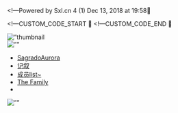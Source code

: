 <!—Powered by Sxl.cn 4 (1) Dec 13, 2018 at 19:58
<!DOCTYPE html>
<html itemscope itemtype=’http://schema.org/WebPage’ lang=’zh-CN’ xmlns:fb=’https://www.facebook.com/2008/fbml’ xmlns:og=’http://ogp.me/ns#’ xmlns=’http://www.w3.org/1999/xhtml’>
<head>
<title>圣光城SagradoAurora | 上线了sxl.cn</title>
<meta content=’text/html; charset=UTF-8’ http-equiv=’Content-Type’>
<meta content=’width=device-width,initial-scale=1.0,user-scalable=yes,minimum-scale=1.0,maximum-scale=3.0’ id=’viewport’ name=’viewport’>
<meta content=’#ffffff’ name=’theme-color’>

<link rel=”stylesheet” media=”screen” href=https://static-assets.sxlcdn.com/_reset-e86dc20205eb267eb1803edb4281063d0db8db4dde3345771532819dae916332.css />

<link rel=”stylesheet” media=”screen” href=https://static-assets.sxlcdn.com/themes/fresh/main_v4.6cbcfde75ec6e9316caf.bundle.css />
<link href=’https://static-assets.sxlcdn.com/images/favicon-sxl.ico’ rel=’shortcut icon’ type=’image/x-icon’>
<link href=’/i/pwa/manifest.json’ rel=’manifest’>
<link href=https://static-assets.sxlcdn.com/images/fb_images/default-sxl.jpg rel=”apple-touch-icon” sizes=”60x60” />
<link href=https://static-assets.sxlcdn.com/images/fb_images/default-sxl.jpg rel=”apple-touch-icon” sizes=”76x76” />
<link href=https://static-assets.sxlcdn.com/images/fb_images/default-sxl.jpg rel=”apple-touch-icon” sizes=”120x120” />
<link href=https://static-assets.sxlcdn.com/images/fb_images/default-sxl.jpg rel=”apple-touch-icon” sizes=”152x152” />
<meta content=’圣光城SagradoAurora’ property=’og:title’>
<meta content=’http://sagradoaurora.sxl.cn/’ property=’og:url’>
<meta content=’https://static-assets.sxlcdn.com/images/fb_images/default-sxl.jpg’ property=’og:image’>
<meta content=’圣光城SagradoAurora’ property=’og:site_name’>
<meta content=’’ property=’og:description’>
<meta content=’圣光城SagradoAurora’ itemprop=’name’>
<meta content=’’ itemprop=’description’>
<meta content=’https://static-assets.sxlcdn.com/images/fb_images/default-sxl.jpg’ itemprop=’image’>
<meta content=’summary_large_image’ name=’twitter:card’>
<meta content=’圣光城SagradoAurora’ name=’twitter:title’>
<meta content=’’ name=’twitter:description’>
<meta content=’https://static-assets.sxlcdn.com/images/fb_images/default-sxl.jpg’ name=’twitter:image’>
<meta content=’’ name=’description’>
<meta content=’’ name=’keywords’>
<meta name=”strikingly-host-suffix” content=”sxl.cn” />
<meta name=”support-helper” content=”{&quot;permalink&quot;:&quot;sagradoaurora&quot;,&quot;id&quot;:11373174}” />
<link rel=”canonical” href=http://sagradoaurora.sxl.cn/ />
<script>
Var _strk = _strk || []
_strk.push = function(arg1, arg2){
  Var _arrayPush = Array.prototype.push.bind(this)
  If (typeof arg1 === ‘string’ && typeof arg2 === ‘function’) {
// Support _strk.push(event, fn) for better UX
_arrayPush([arg1, arg2])
  } else {
_arrayPush.apply(this, arguments)
  }
}
Window.runAfterDomBinding = {
  Add: function(name, fn) {
_strk.push([‘Page.didMount’, fn])
  }
}
</script>


<!—CUSTOM_CODE_START 
<!—CUSTOM_CODE_END 

<meta name=”asset-url” content=https://static-assets.sxlcdn.com />
<script>
  (function() {
Window.$B || (window.$B = {});
  
  }).call(this);
</script>
<script src=https://static-assets.sxlcdn.com/detectIE-29660a929516ac61f29b3e574d0424bc6ef4f3c57786c28053ed04c35b8f5a58.js async=”async”></script>

</head>
<body class=’show locale-zh-CN’ id=’user_sites’>
<div class=’product-sxl’ data-id=’11373174’ id=’s-page-container’>
<div data-hypernova-key=”SiteBootstrapper” data-hypernova-id=”94b8d363-a515-4152-9fce-b88bf80bc70e” data-hypernova-emotion-id=””><div data-reactroot=””><div id=”s-content” class=”s-variation-rustic  s-font-heading-default s-font-title-default s-font-body-default s-entrance-mask” lang=”zh-CN”><div class=”social-thumbnail”><div style=”display:none”><img src=https://static-assets.sxlcdn.com/images/fb_images/default-sxl.jpg width=”300” height=”300” alt=”thumbnail image”/></div></div><div><style id=”color-style-tag”></style><style id=”font-style-tag”></style></div><div class=”s-navbar-section”><div id=”header-container” class=”navigator”><div class=”container wide-container”><div class=”center columns header sixteen”><div class=”ib logo” id=”logo”><div class=”s-component s-image”><div><div class=”s-component-content”><div><img src=”//user-assets.sxlcdn.com/images/344846/Fm7wDKErlLwK9Pbzlt0hN64_lA8E.jpg?imageMogr2/strip/auto-orient/thumbnail/720x1440&gt;/quality/90!/interlace/1/format/jpg” alt=”” title=”” class=”crop-default” data-description=””/></div></div></div></div></div><div class=”nav”><ul class=”s-nav”><span><li><a class=”s-nav-item” href=”#sagradoaurora”><span class=”s-font-body”>SagradoAurora</span></a></li><li><a class=”s-nav-item” href=”#_2”><span class=”s-font-body”>记叙</span></a></li><li><a class=”s-nav-item” href=”#list”><span class=”s-font-body”>成员list~</span></a></li><li><a class=”s-nav-item” href=”#the-family”><span class=”s-font-body”>The Family</span></a></li></span><span><div id=”loginContainer”></div><li id=”s-ecommerce-nav-shopping-cart-wrapper” class=”s-ecommerce-nav-shopping-cart-wrapper hidden”></li></span></ul></div><div class=”power-container”><div class=”power” id=”navbar-top-button”><div class=”s-component s-image”><div><div class=”s-component-content”><div><img src=”//dn-sxl.qbox.me/static/icons/flat-circle-160/155.png” alt=”” title=”” class=”crop-default” data-description=””/></div></div></div></div></div></div></div></div></div><div id=”header-spacer”></div></div><div class=”s-navbar-container”><div class=”navbar-drawer-bar”><div class=”drawer-container”><a class=”navbar” href=”javascript:void(0);”><div class=”navbar-icons”><span></span><span></span><span></span></div></a>
      <!-- 
      <div class=”mobile-cart-icon” id=”s-mobile-shopping-cart-new”></div><div class=”navbar-drawer-title-container”></div></div></div><div id=”navbar-drawer-mask”></div><div class=”navbar-drawer strikingly-drawer bottom-border”><ul id=”nav-drawer-list”><span><li><a class=”navbar-drawer-item s-font-body” href=”#1”>SagradoAurora</a></li></span><span><li><a class=”navbar-drawer-item s-font-body” href=”#2”>记叙</a></li></span><span><li><a class=”navbar-drawer-item s-font-body” href=”#3”>成员list~</a></li></span><span><li><a class=”navbar-drawer-item s-font-body” href=”#4”>The Family</a></li></span><li id=”mobileLoginDropdown”></li><li class=”logo”><a class=”logo” href=https://www.sxl.cn/?ref=logo&amp;permalink=sagradoaurora&amp;m=1 target=”_blank”><img src=https://static-assets.sxlcdn.com/images/logo-small-2-sxl-grey.png style=”height:16px;vertical-align:middle;margin-right:6px” alt=”Strikingly”/><span class=”msg”>提供技术支持</span></a></li></ul></div><div class=”mobile-actions”><ul id=”mobile-action-list”></ul></div></div><div class=”page-wrapper”><div id=”prerendered-inline-theme-html”></div><ul style=”display:block” class=”slides s-page-1”><li class=”slide s-section-1 s-first-visible-section” id=”section-f_4b3d7492-3a8b-476e-9863-32d3139b9eb0”><div class=”waypoint”></div><a class=”section-anchor”></a><div>
  <div class=”s-bg-image s-bg-light-text s-bg-overlay s-new-title-section s-section s-section-full “ style=”background-repeat:no-repeat;background-size:cover;background-color:transparent;background-position:50% 50%;background-image:url(//user-assets.sxlcdn.com/images/344846/FpLWvV4oxbFeuj0MpxlTjapi0rBP.jpeg?imageMogr2/strip/auto-orient/thumbnail/2000x1500&gt;/quality/90!/interlace/1/format/jpeg)” data-react-style=”{&quot;backgroundRepeat&quot;:&quot;no-repeat&quot;,&quot;backgroundSize&quot;:&quot;cover&quot;,&quot;backgroundColor&quot;:&quot;transparent&quot;,&quot;backgroundPosition&quot;:&quot;50% 50%&quot;}”>
  <div class=”container”><div class=”sixteen columns”><div class=”s-title-group s-only-title-group “><div class=”s-subtitle”><div class=”s-component s-text”><h4 class=”s-component-content s-font-heading”><p>   ——A Peace Town</p></h4></div></div><div class=”s-title “><div class=”s-component s-text”><h1 class=”s-component-content s-font-title”><p>圣光镇Sagrado Aurora</p></h1></div></div></div></div></div>
</div>
</div></li><li class=”slide s-section-2” id=”section-f_db1dfbf7-8454-4fee-bef4-82ca8554bb3e”><div class=”waypoint”></div><a class=”section-anchor”></a><div class=”lazyload  s-no-bg  s-blog-section s-section” data-react-style=”{}”><div class=”waypoint”></div><div class=”container”><div class=”columns no-float sixteen”><div class=”s-title-group  “><div class=”s-title “><div class=”s-component s-text”><h2 class=”s-component-content s-font-title”><p>写下你的故事</p></h2></div></div><div class=”s-subtitle”><div class=”s-component s-text”><h4 class=”s-component-content s-font-heading”><div>你的故事，值得被传递</div></h4></div></div></div></div><div class=””><div><div class=”s-component s-blog columns sixteen”><div class=”s-blog-wrapper”><div class=”s-blog-col-placeholder clearfix”><div class=”s-blog-col-body s-blog-no-posts”><div class=”s-common-status s-font-body no-posts-error”><div>There are no published blog posts yet.</div></div></div></div></div></div></div></div></div></div></li><li class=”slide s-section-3” id=”section-f_ff5a6300-ecd9-4951-8f9b-0c336b753ece”><div class=”waypoint”></div><a class=”section-anchor”></a><div>
  <div class=”lazyload   s-new-media-section s-section s-columns-section  “ data-react-style=”{}”><div class=”container”><div class=”columns sixteen”><div class=”s-title-group  “><div class=”s-title “><div class=”s-component s-text”><h2 class=”s-component-content s-font-title”><p>主要活动成员</p></h2></div></div><div class=”s-subtitle”><div class=”s-component s-text”><h4 class=”s-component-content s-font-heading”><p>无排序顺序~</p></h4></div></div></div></div>
<div class=”s-mh  s-repeatable”><div><div data-sorting-index=”0” class=”four columns half-fixed no-float s-repeatable-item”><div class=”clearfix”><div class=””><div class=”s-item-media-wrapper s-mhi “><div class=”s-item-media-group”><div class=”s-component s-media “><div><div class=”s-component-content”><div><div class=”s-ratio-box” style=”max-width:320px;max-height:320px”><div class=”s-ratio-fill” style=”padding-bottom:100.00%”></div><div><img alt=”” title=”” class=”lazyload crop-circle” data-description=”” width=”320” height=”320” src=”data:image/gif;base64,R0lGODlhAQABAAAAACH5BAEKAAEALAAAAAABAAEAAAICTAEAOw==” data-src=”//user-assets.sxlcdn.com/images/344846/FllJeDvnbnwJcjg5X3xS7wMo3lcr.jpeg?imageMogr2/strip/auto-orient/thumbnail/!320x320r/gravity/Center/crop/320x320/quality/90!/interlace/1/format/jpeg”/><noscript><img alt=”” title=”” class=”crop-circle” data-description=”” width=”320” height=”320” src=”//user-assets.sxlcdn.com/images/344846/FllJeDvnbnwJcjg5X3xS7wMo3lcr.jpeg?imageMogr2/strip/auto-orient/thumbnail/!320x320r/gravity/Center/crop/320x320/quality/90!/interlace/1/format/jpeg”/></noscript></div></div></div></div></div></div></div></div><div class=””><div class=”s-item-text-group “><div class=”s-item-title”><div class=”s-component s-text”><h3 class=”s-component-content s-font-heading”><p>Stone_wyc</p></h3></div></div><div class=”s-item-subtitle”><div class=”s-component s-text”><h6 class=”s-component-content s-font-body”><p>石头石头</p></h6></div></div><div class=”s-item-text”><div class=”s-component s-text”></div></div><div class=””></div></div></div></div></div></div><div data-sorting-index=”1” class=”four columns half-fixed no-float s-repeatable-item”><div class=”clearfix”><div class=””><div class=”s-item-media-wrapper s-mhi “><div class=”s-item-media-group”><div class=”s-component s-media “><div><div class=”s-component-content”><div><div class=”s-ratio-box” style=”max-width:320px;max-height:320px”><div class=”s-ratio-fill” style=”padding-bottom:100.00%”></div><div><img alt=”” title=”” class=”lazyload crop-circle” data-description=”” width=”320” height=”320” src=”data:image/gif;base64,R0lGODlhAQABAAAAACH5BAEKAAEALAAAAAABAAEAAAICTAEAOw==” data-src=”//user-assets.sxlcdn.com/images/344846/FgHptq2dUgfcUQxwYIKtZVNNBNJv.jpeg?imageMogr2/strip/auto-orient/thumbnail/!320x320r/gravity/Center/crop/320x320/quality/90!/interlace/1/format/jpeg”/><noscript><img alt=”” title=”” class=”crop-circle” data-description=”” width=”320” height=”320” src=”//user-assets.sxlcdn.com/images/344846/FgHptq2dUgfcUQxwYIKtZVNNBNJv.jpeg?imageMogr2/strip/auto-orient/thumbnail/!320x320r/gravity/Center/crop/320x320/quality/90!/interlace/1/format/jpeg”/></noscript></div></div></div></div></div></div></div></div><div class=””><div class=”s-item-text-group “><div class=”s-item-title”><div class=”s-component s-text”><h3 class=”s-component-content s-font-heading”><p>Ausar_tyrant</p></h3></div></div><div class=”s-item-subtitle”><div class=”s-component s-text”><h6 class=”s-component-content s-font-body”><p>开拓先锋</p></h6></div></div><div class=”s-item-text”><div class=”s-component s-text”></div></div><div class=””></div></div></div></div></div></div><div data-sorting-index=”2” class=”four columns half-fixed no-float s-repeatable-item”><div class=”clearfix”><div class=””><div class=”s-item-media-wrapper s-mhi “><div class=”s-item-media-group”><div class=”s-component s-media “><div><div class=”s-component-content”><div><div class=”s-ratio-box” style=”max-width:320px;max-height:320px”><div class=”s-ratio-fill” style=”padding-bottom:100.00%”></div><div><img alt=”” title=”” class=”lazyload crop-circle” data-description=”” width=”320” height=”320” src=”data:image/gif;base64,R0lGODlhAQABAAAAACH5BAEKAAEALAAAAAABAAEAAAICTAEAOw==” data-src=”//user-assets.sxlcdn.com/images/344846/FhGwsdfkB3979u8CtOeHnnlaNRo-.jpeg?imageMogr2/strip/auto-orient/thumbnail/!320x320r/gravity/Center/crop/320x320/quality/90!/interlace/1/format/jpeg”/><noscript><img alt=”” title=”” class=”crop-circle” data-description=”” width=”320” height=”320” src=”//user-assets.sxlcdn.com/images/344846/FhGwsdfkB3979u8CtOeHnnlaNRo-.jpeg?imageMogr2/strip/auto-orient/thumbnail/!320x320r/gravity/Center/crop/320x320/quality/90!/interlace/1/format/jpeg”/></noscript></div></div></div></div></div></div></div></div><div class=””><div class=”s-item-text-group “><div class=”s-item-title”><div class=”s-component s-text”><h3 class=”s-component-content s-font-heading”><p>Cirdel</p></h3></div></div><div class=”s-item-subtitle”><div class=”s-component s-text”><h6 class=”s-component-content s-font-body”><p>浑水摸鱼</p></h6></div></div><div class=”s-item-text”><div class=”s-component s-text”></div></div><div class=””></div></div></div></div></div></div><div data-sorting-index=”3” class=”four columns half-fixed no-float s-repeatable-item”><div class=”clearfix”><div class=””><div class=”s-item-media-wrapper s-mhi “><div class=”s-item-media-group”><div class=”s-component s-media “><div><div class=”s-component-content”><div><div class=”s-ratio-box” style=”max-width:320px;max-height:320px”><div class=”s-ratio-fill” style=”padding-bottom:100.00%”></div><div><img alt=”” title=”” class=”lazyload crop-circle” data-description=”” width=”320” height=”320” src=”data:image/gif;base64,R0lGODlhAQABAAAAACH5BAEKAAEALAAAAAABAAEAAAICTAEAOw==” data-src=”//user-assets.sxlcdn.com/images/344846/FiCzh5qBhXusEbqWWGZM7vh7f6fD.jpeg?imageMogr2/strip/auto-orient/thumbnail/!320x320r/gravity/Center/crop/320x320/quality/90!/interlace/1/format/jpeg”/><noscript><img alt=”” title=”” class=”crop-circle” data-description=”” width=”320” height=”320” src=”//user-assets.sxlcdn.com/images/344846/FiCzh5qBhXusEbqWWGZM7vh7f6fD.jpeg?imageMogr2/strip/auto-orient/thumbnail/!320x320r/gravity/Center/crop/320x320/quality/90!/interlace/1/format/jpeg”/></noscript></div></div></div></div></div></div></div></div><div class=””><div class=”s-item-text-group “><div class=”s-item-title”><div class=”s-component s-text”><h3 class=”s-component-content s-font-heading”><p>RannGast</p></h3></div></div><div class=”s-item-subtitle”><div class=”s-component s-text”><h6 class=”s-component-content s-font-body”><p>红石科技师</p></h6></div></div><div class=”s-item-text”><div class=”s-component s-text”></div></div><div class=””></div></div></div></div></div></div><div data-sorting-index=”4” class=”four columns half-fixed no-float s-repeatable-item”><div class=”clearfix”><div class=””><div class=”s-item-media-wrapper s-mhi “><div class=”s-item-media-group”><div class=”s-component s-media “><div><div class=”s-component-content”><div><div class=”s-ratio-box” style=”max-width:320px;max-height:320px”><div class=”s-ratio-fill” style=”padding-bottom:100.00%”></div><div><img alt=”” title=”” class=”lazyload crop-circle” data-description=”” width=”320” height=”320” src=”data:image/gif;base64,R0lGODlhAQABAAAAACH5BAEKAAEALAAAAAABAAEAAAICTAEAOw==” data-src=”//user-assets.sxlcdn.com/images/344846/FoSOl_fQTrXWSniAh5BZvhAu1tn6.jpeg?imageMogr2/strip/auto-orient/thumbnail/!320x320r/gravity/Center/crop/320x320/quality/90!/interlace/1/format/jpeg”/><noscript><img alt=”” title=”” class=”crop-circle” data-description=”” width=”320” height=”320” src=”//user-assets.sxlcdn.com/images/344846/FoSOl_fQTrXWSniAh5BZvhAu1tn6.jpeg?imageMogr2/strip/auto-orient/thumbnail/!320x320r/gravity/Center/crop/320x320/quality/90!/interlace/1/format/jpeg”/></noscript></div></div></div></div></div></div></div></div><div class=””><div class=”s-item-text-group “><div class=”s-item-title”><div class=”s-component s-text”><h3 class=”s-component-content s-font-heading”><p>Abraham_511</p></h3></div></div><div class=”s-item-subtitle”><div class=”s-component s-text”><h6 class=”s-component-content s-font-body”><p>^%*&amp;=黑科技=&amp;*%^</p></h6></div></div><div class=”s-item-text”><div class=”s-component s-text”></div></div><div class=””></div></div></div></div></div></div><div data-sorting-index=”5” class=”four columns half-fixed no-float s-repeatable-item”><div class=”clearfix”><div class=””><div class=”s-item-media-wrapper s-mhi “><div class=”s-item-media-group”><div class=”s-component s-media “><div><div class=”s-component-content”><div><div class=”s-ratio-box” style=”max-width:320px;max-height:320px”><div class=”s-ratio-fill” style=”padding-bottom:100.00%”></div><div><img alt=”” title=”” class=”lazyload crop-circle” data-description=”” width=”320” height=”320” src=”data:image/gif;base64,R0lGODlhAQABAAAAACH5BAEKAAEALAAAAAABAAEAAAICTAEAOw==” data-src=”//user-assets.sxlcdn.com/images/344846/Fsjl-5wzpTEY79bGzEv_ENemFxu6.jpeg?imageMogr2/strip/auto-orient/thumbnail/!320x320r/gravity/Center/crop/320x320/quality/90!/interlace/1/format/jpeg”/><noscript><img alt=”” title=”” class=”crop-circle” data-description=”” width=”320” height=”320” src=”//user-assets.sxlcdn.com/images/344846/Fsjl-5wzpTEY79bGzEv_ENemFxu6.jpeg?imageMogr2/strip/auto-orient/thumbnail/!320x320r/gravity/Center/crop/320x320/quality/90!/interlace/1/format/jpeg”/></noscript></div></div></div></div></div></div></div></div><div class=””><div class=”s-item-text-group “><div class=”s-item-title”><div class=”s-component s-text”><h3 class=”s-component-content s-font-heading”><p>lifemoster</p></h3></div></div><div class=”s-item-subtitle”><div class=”s-component s-text”><h6 class=”s-component-content s-font-body”><p><u>本子</u>画师</p></h6></div></div><div class=”s-item-text”><div class=”s-component s-text”></div></div><div class=””></div></div></div></div></div></div><div data-sorting-index=”6” class=”four columns half-fixed no-float s-repeatable-item”><div class=”clearfix”><div class=””><div class=”s-item-media-wrapper s-mhi “><div class=”s-item-media-group”><div class=”s-component s-media “><div><div class=”s-component-content”><div><div class=”s-ratio-box” style=”max-width:320px;max-height:320px”><div class=”s-ratio-fill” style=”padding-bottom:100.00%”></div><div><img alt=”” title=”” class=”lazyload crop-circle” data-description=”” width=”320” height=”320” src=”data:image/gif;base64,R0lGODlhAQABAAAAACH5BAEKAAEALAAAAAABAAEAAAICTAEAOw==” data-src=”//user-assets.sxlcdn.com/images/344846/FnA4ytIGdtygps1y6kHSnnqJv3IJ.jpeg?imageMogr2/strip/auto-orient/thumbnail/!320x320r/gravity/Center/crop/320x320/quality/90!/interlace/1/format/jpeg”/><noscript><img alt=”” title=”” class=”crop-circle” data-description=”” width=”320” height=”320” src=”//user-assets.sxlcdn.com/images/344846/FnA4ytIGdtygps1y6kHSnnqJv3IJ.jpeg?imageMogr2/strip/auto-orient/thumbnail/!320x320r/gravity/Center/crop/320x320/quality/90!/interlace/1/format/jpeg”/></noscript></div></div></div></div></div></div></div></div><div class=””><div class=”s-item-text-group “><div class=”s-item-title”><div class=”s-component s-text”><h3 class=”s-component-content s-font-heading”><p>madman_yiran</p></h3></div></div><div class=”s-item-subtitle”><div class=”s-component s-text”><h6 class=”s-component-content s-font-body”><p>我鱼呢！</p></h6></div></div><div class=”s-item-text”><div class=”s-component s-text”></div></div><div class=””></div></div></div></div></div></div><div data-sorting-index=”7” class=”four columns half-fixed no-float s-repeatable-item”><div class=”clearfix”><div class=””><div class=”s-item-media-wrapper s-mhi “><div class=”s-item-media-group”><div class=”s-component s-media “><div><div class=”s-component-content”><div><div class=”s-ratio-box” style=”max-width:320px;max-height:320px”><div class=”s-ratio-fill” style=”padding-bottom:100.00%”></div><div><img alt=”” title=”” class=”lazyload crop-circle” data-description=”” width=”320” height=”320” src=”data:image/gif;base64,R0lGODlhAQABAAAAACH5BAEKAAEALAAAAAABAAEAAAICTAEAOw==” data-src=”//user-assets.sxlcdn.com/images/344846/FjoPSqfkRzs9GNSp4fYRQJB79Cey.jpeg?imageMogr2/strip/auto-orient/thumbnail/!320x320r/gravity/Center/crop/320x320/quality/90!/interlace/1/format/jpeg”/><noscript><img alt=”” title=”” class=”crop-circle” data-description=”” width=”320” height=”320” src=”//user-assets.sxlcdn.com/images/344846/FjoPSqfkRzs9GNSp4fYRQJB79Cey.jpeg?imageMogr2/strip/auto-orient/thumbnail/!320x320r/gravity/Center/crop/320x320/quality/90!/interlace/1/format/jpeg”/></noscript></div></div></div></div></div></div></div></div><div class=””><div class=”s-item-text-group “><div class=”s-item-title”><div class=”s-component s-text”><h3 class=”s-component-content s-font-heading”><p>Miku_lie</p></h3></div></div><div class=”s-item-subtitle”><div class=”s-component s-text”><h6 class=”s-component-content s-font-body”><p>Miku~</p></h6></div></div><div class=”s-item-text”><div class=”s-component s-text”></div></div><div class=””></div></div></div></div></div></div><div data-sorting-index=”8” class=”four columns half-fixed no-float s-repeatable-item”><div class=”clearfix”><div class=””><div class=”s-item-media-wrapper s-mhi “><div class=”s-item-media-group”><div class=”s-component s-media “><div><div class=”s-component-content”><div><div class=”s-ratio-box” style=”max-width:320px;max-height:320px”><div class=”s-ratio-fill” style=”padding-bottom:100.00%”></div><div><img alt=”” title=”” class=”lazyload crop-circle” data-description=”” width=”320” height=”320” src=”data:image/gif;base64,R0lGODlhAQABAAAAACH5BAEKAAEALAAAAAABAAEAAAICTAEAOw==” data-src=”//user-assets.sxlcdn.com/images/344846/FgxEOIUJDcYsUftqOgUSRxT8CnMt.jpeg?imageMogr2/strip/auto-orient/thumbnail/!320x320r/gravity/Center/crop/320x320/quality/90!/interlace/1/format/jpeg”/><noscript><img alt=”” title=”” class=”crop-circle” data-description=”” width=”320” height=”320” src=”//user-assets.sxlcdn.com/images/344846/FgxEOIUJDcYsUftqOgUSRxT8CnMt.jpeg?imageMogr2/strip/auto-orient/thumbnail/!320x320r/gravity/Center/crop/320x320/quality/90!/interlace/1/format/jpeg”/></noscript></div></div></div></div></div></div></div></div><div class=””><div class=”s-item-text-group “><div class=”s-item-title”><div class=”s-component s-text”><h3 class=”s-component-content s-font-heading”><p>阿威</p></h3></div></div><div class=”s-item-subtitle”><div class=”s-component s-text”><h6 class=”s-component-content s-font-body”><p>CoolWillPower</p></h6></div></div><div class=”s-item-text”><div class=”s-component s-text”></div></div><div class=””></div></div></div></div></div></div><div data-sorting-index=”9” class=”four columns half-fixed no-float s-repeatable-item”><div class=”clearfix”><div class=””><div class=”s-item-media-wrapper s-mhi “><div class=”s-item-media-group”><div class=”s-component s-media “><div><div class=”s-component-content”><div><div class=”s-ratio-box” style=”max-width:320px;max-height:320px”><div class=”s-ratio-fill” style=”padding-bottom:100.00%”></div><div><img alt=”” title=”” class=”lazyload crop-circle” data-description=”” width=”320” height=”320” src=”data:image/gif;base64,R0lGODlhAQABAAAAACH5BAEKAAEALAAAAAABAAEAAAICTAEAOw==” data-src=”//user-assets.sxlcdn.com/images/344846/FsMPxZuhidX_akekwKMKGw_4PoBR.jpeg?imageMogr2/strip/auto-orient/thumbnail/!320x320r/gravity/Center/crop/320x320/quality/90!/interlace/1/format/jpeg”/><noscript><img alt=”” title=”” class=”crop-circle” data-description=”” width=”320” height=”320” src=”//user-assets.sxlcdn.com/images/344846/FsMPxZuhidX_akekwKMKGw_4PoBR.jpeg?imageMogr2/strip/auto-orient/thumbnail/!320x320r/gravity/Center/crop/320x320/quality/90!/interlace/1/format/jpeg”/></noscript></div></div></div></div></div></div></div></div><div class=””><div class=”s-item-text-group “><div class=”s-item-title”><div class=”s-component s-text”><h3 class=”s-component-content s-font-heading”><p>Parker_Chen</p></h3></div></div><div class=”s-item-subtitle”><div class=”s-component s-text”><h6 class=”s-component-content s-font-body”><p>八哥</p></h6></div></div><div class=”s-item-text”><div class=”s-component s-text”></div></div><div class=””></div></div></div></div></div></div><div data-sorting-index=”10” class=”four columns half-fixed no-float s-repeatable-item”><div class=”clearfix”><div class=””><div class=”s-item-media-wrapper s-mhi “><div class=”s-item-media-group”><div class=”s-component s-media “><div><div class=”s-component-content”><div><div class=”s-ratio-box” style=”max-width:320px;max-height:320px”><div class=”s-ratio-fill” style=”padding-bottom:100.00%”></div><div><img alt=”” title=”” class=”lazyload crop-circle” data-description=”” width=”320” height=”320” src=”data:image/gif;base64,R0lGODlhAQABAAAAACH5BAEKAAEALAAAAAABAAEAAAICTAEAOw==” data-src=”//user-assets.sxlcdn.com/images/344846/FtfvmPtuHRZ0Qs3ZkDqYthorZAOx.jpeg?imageMogr2/strip/auto-orient/thumbnail/!320x320r/gravity/Center/crop/320x320/quality/90!/interlace/1/format/jpeg”/><noscript><img alt=”” title=”” class=”crop-circle” data-description=”” width=”320” height=”320” src=”//user-assets.sxlcdn.com/images/344846/FtfvmPtuHRZ0Qs3ZkDqYthorZAOx.jpeg?imageMogr2/strip/auto-orient/thumbnail/!320x320r/gravity/Center/crop/320x320/quality/90!/interlace/1/format/jpeg”/></noscript></div></div></div></div></div></div></div></div><div class=””><div class=”s-item-text-group “><div class=”s-item-title”><div class=”s-component s-text”><h3 class=”s-component-content s-font-heading”><p>csss</p></h3></div></div><div class=”s-item-subtitle”><div class=”s-component s-text”><h6 class=”s-component-content s-font-body”><p>猪仔本命</p></h6></div></div><div class=”s-item-text”><div class=”s-component s-text”></div></div><div class=””></div></div></div></div></div></div><div data-sorting-index=”11” class=”four columns half-fixed no-float s-repeatable-item”><div class=”clearfix”><div class=””><div class=”s-item-media-wrapper s-mhi “><div class=”s-item-media-group”><div class=”s-component s-media “><div><div class=”s-component-content”><div><div class=”s-ratio-box” style=”max-width:320px;max-height:320px”><div class=”s-ratio-fill” style=”padding-bottom:100.00%”></div><div><img alt=”” title=”” class=”lazyload crop-circle” data-description=”” width=”320” height=”320” src=”data:image/gif;base64,R0lGODlhAQABAAAAACH5BAEKAAEALAAAAAABAAEAAAICTAEAOw==” data-src=”//user-assets.sxlcdn.com/images/344846/Fj2oRu4pte96koojZacRw0uHeQkk.jpeg?imageMogr2/strip/auto-orient/thumbnail/!320x320r/gravity/Center/crop/320x320/quality/90!/interlace/1/format/jpeg”/><noscript><img alt=”” title=”” class=”crop-circle” data-description=”” width=”320” height=”320” src=”//user-assets.sxlcdn.com/images/344846/Fj2oRu4pte96koojZacRw0uHeQkk.jpeg?imageMogr2/strip/auto-orient/thumbnail/!320x320r/gravity/Center/crop/320x320/quality/90!/interlace/1/format/jpeg”/></noscript></div></div></div></div></div></div></div></div><div class=””><div class=”s-item-text-group “><div class=”s-item-title”><div class=”s-component s-text”><h3 class=”s-component-content s-font-heading”><p>big_flank</p></h3></div></div><div class=”s-item-subtitle”><div class=”s-component s-text”><h6 class=”s-component-content s-font-body”><p>潜水红石科技师</p></h6></div></div><div class=”s-item-text”><div class=”s-component s-text”></div></div><div class=””></div></div></div></div></div></div><div data-sorting-index=”12” class=”four columns half-fixed no-float s-repeatable-item”><div class=”clearfix”><div class=””><div class=”s-item-media-wrapper s-mhi “><div class=”s-item-media-group”><div class=”s-component s-media “><div><div class=”s-component-content”><div><div class=”s-ratio-box” style=”max-width:320px;max-height:320px”><div class=”s-ratio-fill” style=”padding-bottom:100.00%”></div><div><img alt=”” title=”” class=”lazyload crop-circle” data-description=”” width=”320” height=”320” src=”data:image/gif;base64,R0lGODlhAQABAAAAACH5BAEKAAEALAAAAAABAAEAAAICTAEAOw==” data-src=”//user-assets.sxlcdn.com/images/344846/FiDfWycwWAnBoKo0xoX6qEW_hS4C.jpeg?imageMogr2/strip/auto-orient/thumbnail/!320x320r/gravity/Center/crop/320x320/quality/90!/interlace/1/format/jpeg”/><noscript><img alt=”” title=”” class=”crop-circle” data-description=”” width=”320” height=”320” src=”//user-assets.sxlcdn.com/images/344846/FiDfWycwWAnBoKo0xoX6qEW_hS4C.jpeg?imageMogr2/strip/auto-orient/thumbnail/!320x320r/gravity/Center/crop/320x320/quality/90!/interlace/1/format/jpeg”/></noscript></div></div></div></div></div></div></div></div><div class=””><div class=”s-item-text-group “><div class=”s-item-title”><div class=”s-component s-text”><h3 class=”s-component-content s-font-heading”><p>Carrotxiha</p></h3></div></div><div class=”s-item-subtitle”><div class=”s-component s-text”><h6 class=”s-component-content s-font-body”><p>萝卜雷锋嘻哈</p></h6></div></div><div class=”s-item-text”><div class=”s-component s-text”></div></div><div class=””></div></div></div></div></div></div><div data-sorting-index=”13” class=”four columns half-fixed no-float s-repeatable-item”><div class=”clearfix”><div class=””><div class=”s-item-media-wrapper s-mhi “><div class=”s-item-media-group”><div class=”s-component s-media “><div><div class=”s-component-content”><div><div class=”s-ratio-box” style=”max-width:320px;max-height:320px”><div class=”s-ratio-fill” style=”padding-bottom:100.00%”></div><div><img alt=”” title=”” class=”lazyload crop-circle” data-description=”” width=”320” height=”320” src=”data:image/gif;base64,R0lGODlhAQABAAAAACH5BAEKAAEALAAAAAABAAEAAAICTAEAOw==” data-src=”//user-assets.sxlcdn.com/images/344846/FhE7hBlKbOkRDjDTIqDiP4sMeXSO.jpeg?imageMogr2/strip/auto-orient/thumbnail/!320x320r/gravity/Center/crop/320x320/quality/90!/interlace/1/format/jpeg”/><noscript><img alt=”” title=”” class=”crop-circle” data-description=”” width=”320” height=”320” src=”//user-assets.sxlcdn.com/images/344846/FhE7hBlKbOkRDjDTIqDiP4sMeXSO.jpeg?imageMogr2/strip/auto-orient/thumbnail/!320x320r/gravity/Center/crop/320x320/quality/90!/interlace/1/format/jpeg”/></noscript></div></div></div></div></div></div></div></div><div class=””><div class=”s-item-text-group “><div class=”s-item-title”><div class=”s-component s-text”><h3 class=”s-component-content s-font-heading”><p>Bill1201</p></h3></div></div><div class=”s-item-subtitle”><div class=”s-component s-text”><h6 class=”s-component-content s-font-body”><p>无名</p></h6></div></div><div class=”s-item-text”><div class=”s-component s-text”></div></div><div class=””></div></div></div></div></div></div><div data-sorting-index=”14” class=”four columns half-fixed no-float s-repeatable-item”><div class=”clearfix”><div class=””><div class=”s-item-media-wrapper s-mhi “><div class=”s-item-media-group”><div class=”s-component s-media “><div><div class=”s-component-content”><div><div class=”s-ratio-box” style=”max-width:320px;max-height:320px”><div class=”s-ratio-fill” style=”padding-bottom:100.00%”></div><div><img alt=”” title=”” class=”lazyload crop-circle” data-description=”” width=”320” height=”320” src=”data:image/gif;base64,R0lGODlhAQABAAAAACH5BAEKAAEALAAAAAABAAEAAAICTAEAOw==” data-src=”//user-assets.sxlcdn.com/images/344846/FuEu6liIB3s0afdgXQrCV2LfEY1I.jpeg?imageMogr2/strip/auto-orient/thumbnail/!320x320r/gravity/Center/crop/320x320/quality/90!/interlace/1/format/jpeg”/><noscript><img alt=”” title=”” class=”crop-circle” data-description=”” width=”320” height=”320” src=”//user-assets.sxlcdn.com/images/344846/FuEu6liIB3s0afdgXQrCV2LfEY1I.jpeg?imageMogr2/strip/auto-orient/thumbnail/!320x320r/gravity/Center/crop/320x320/quality/90!/interlace/1/format/jpeg”/></noscript></div></div></div></div></div></div></div></div><div class=””><div class=”s-item-text-group “><div class=”s-item-title”><div class=”s-component s-text”><h3 class=”s-component-content s-font-heading”><p>Lang_Xiao_Le</p></h3></div></div><div class=”s-item-subtitle”><div class=”s-component s-text”><h6 class=”s-component-content s-font-body”><p>笑点中心</p></h6></div></div><div class=”s-item-text”><div class=”s-component s-text”></div></div><div class=””></div></div></div></div></div></div></div></div>
  </div></div>
</div></li><li class=”slide s-section-4” id=”section-f_59123f2c-5caf-499f-af15-a2b160277ea0”><div class=”waypoint”></div><a class=”section-anchor”></a><div>
  <div class=”lazyload  s-bg-image s-bg-light-text s-bg-overlay s-new-text-section s-section s-info-section” style=”background-repeat:no-repeat;background-size:cover;background-color:transparent;background-position:50% 50%;background-image:url(data:image/gif;base64,R0lGODlhAQABAAAAACH5BAEKAAEALAAAAAABAAEAAAICTAEAOw==)” data-bg=”//user-assets.sxlcdn.com/images/344846/Fk8CK9g4LeNNmpnHv9jq84p79aYx.jpg?imageMogr2/strip/auto-orient/thumbnail/2000x1500&gt;/quality/90!/interlace/1/format/jpg” data-react-style=”{&quot;backgroundRepeat&quot;:&quot;no-repeat&quot;,&quot;backgroundSize&quot;:&quot;cover&quot;,&quot;backgroundColor&quot;:&quot;transparent&quot;,&quot;backgroundPosition&quot;:&quot;50% 50%&quot;}”><div class=”container”><div class=”clearfix”><div class=”columns sixteen”><div class=”s-title-group  “><div class=”s-title “><div class=”s-component s-text”><h2 class=”s-component-content s-font-title”><p>Family</p></h2></div></div><div class=”s-subtitle”><div class=”s-component s-text”><h4 class=”s-component-content s-font-heading”><p>欢迎加入圣光的大家庭～</p></h4></div></div></div></div></div><div class=””>
      <div class=”s-mh s-repeatable”><div><div data-sorting-index=”0” class=”third columns no-float s-repeatable-item”><div class=”s-mhi s-info-box”><div class=”s-item-text-group “><div class=”s-item-title”><div class=”s-component s-text”><h3 class=”s-component-content s-font-heading”><p>我们的聚集地：</p></h3></div></div><div class=”s-item-text”><div class=”s-component s-text”><div class=”s-component-content s-font-body”><p>QQGroup:622977627</p></div></div></div><div class=””></div></div></div></div><div data-sorting-index=”1” class=”third columns no-float s-repeatable-item”><div class=”s-mhi s-info-box”><div class=”s-item-text-group “><div class=”s-item-title”><div class=”s-component s-text”><h3 class=”s-component-content s-font-heading”><p>我们的服务器：</p></h3></div></div><div class=”s-item-text”><div class=”s-component s-text”><div class=”s-component-content s-font-body”><p>正在建设中</p></div></div></div><div class=””></div></div></div></div><div data-sorting-index=”2” class=”third columns no-float s-repeatable-item”><div class=”s-mhi s-info-box”><div class=”s-item-text-group “><div class=”s-item-title”><div class=”s-component s-text”><h3 class=”s-component-content s-font-heading”><p>这是我们的世界</p></h3></div></div><div class=”s-item-text”><div class=”s-component s-text”><div class=”s-component-content s-font-body”><p>即使万险千难</p></div></div></div><div class=””></div></div></div></div><div data-sorting-index=”3” class=”third columns no-float s-repeatable-item”><div class=”s-mhi s-info-box”><div class=”s-item-text-group “><div class=”s-item-title”><div class=”s-component s-text”><h3 class=”s-component-content s-font-heading”><p>我们亦会</p></h3></div></div><div class=”s-item-text”><div class=”s-component s-text”><div class=”s-component-content s-font-body”><p>在圣光中成长</p></div></div></div><div class=””></div></div></div></div><div data-sorting-index=”4” class=”third columns no-float s-repeatable-item”><div class=”s-mhi s-info-box”><div class=”s-item-text-group “><div class=”s-item-title”><div class=”s-component s-text”><h3 class=”s-component-content s-font-heading”><p>我们亦会</p></h3></div></div><div class=”s-item-text”><div class=”s-component s-text”><div class=”s-component-content s-font-body”><p>在圣光中成长</p></div></div></div><div class=””></div></div></div></div></div></div>
</div></div></div>
</div><div class=”waypoint”></div></li></ul><div id=”prerendered-inline-theme-html”></div></div><div id=”strikingly-tooltip-container”></div><div class=”lazyload   s-footer-section s-section “ data-react-style=”{}”><div class=”container s-layout-vertical”><div class=”columns sixteen “><div><div class=”waypoint”></div></div><div class=”s-footer-text”><div class=”s-component s-text”><div class=”s-component-content s-font-body”><p>圣光城 | SAGRADOAURORA</p><p>Copyright 2018</p></div></div></div></div></div></div><div class=”s-component s-footer-logo”><span><a class=”logo-link logo-link-sxl” target=”_parent” href=https://www.sxl.cn/?ref=logo&amp;permalink=sagradoaurora&amp;custom_domain=&amp;utm_campaign=footer_pbs&amp;utm_content=http%3A%2F%2Fsagradoaurora.sxl.cn%2F&amp;utm_medium=user_page&amp;utm_source=footer_logo>
        <!-- 上线了免费建站<!-- 
      </a><div class=”logo-hover logo-hover-sxl”></div><div class=”s-footer-logo-tooltip”><div class=”tooltip-container”><div class=”tooltip-white”><span>开始用上线了创建自己的网站</span></div></div></div></span></div><div id=”ecommerce-drawer” class=”s-category-drawer-wrapper”></div><div id=”blog-category-drawer” class=”s-category-drawer-wrapper”></div><div class=”s-floated-components”><div></div><div id=”s-ecommerce-shopping-cart-wrapper” class=”s-ecommerce-shopping-cart-wrapper no-cart”></div><div id=”fixedLoginContainer” class=”fixed-login-container”></div><div id=”s-new-mobile-actions-wrapper” class=””><ul class=”s-mobile-actions clearfix s-font-body”></ul></div></div><div id=”s-blog-archive-dialog” class=”s-edit-modal”><div class=”s-blog-archive-wrapper”><div class=”s-blog-archive-header s-font-heading”><span class=” s-blog-archive-view-all-btn”>All Posts</span><div class=”close-btn”> <!-- ×<!--  </div></div><ul class=”s-blog-archive-posts s-avatar-undefined”><div class=”s-blog-archive-loading”></div></ul></div></div><div class=”social-thumbnail”><div id=”lw-share-data” style=”display:none”><div class=”lws-title”>圣光城SagradoAurora</div><div class=”lws-description”>Website</div><div class=”lws-image”>https://static-assets.sxlcdn.com/images/fb_images/default-sxl.jpg</div></div></div></div></div></div>
</div>
<div id=’fb-root’></div>
<div id=’app-script-root’></div>
<div id=’app-view-root’></div>
<script src=”//ajax.sxlcdn.com/ajax/libs/jquery/1.10.0/jquery.min.js” defer=”defer”></script>
<script>
  Window.jQuery || document.write(‘<script src=https://static-assets.sxlcdn.com/jquery-f4e2137d267f77818d966e03df031337a38003039d43f15029422ddd171e14c4.js defer=”defer”><\/script>’);
</script>
<script defer src=’/dollars/v1/sites/sagradoaurora/show.js’ type=’text/javascript’></script>
<script>
Var _gaq = _gaq || [];

// Google Analytics (Universal) Setup
(function(I,s,o,g,r,a,m){i[‘GoogleAnalyticsObject’]=r;i[r]=i[r]||function(){
(i[r].q=i[r].q||[]).push(arguments)},i[r].l=1*new Date();a=s.createElement(o),
M=s.getElementsByTagName(o)[0];a.async=1;a.src=g;m.parentNode.insertBefore(a,m)
})(window,document,’script’,’//www.google-analytics.com/analytics.js’,’__ga’);
</script>

<div id=’s-support-widget-container’></div>
<!—CUSTOM_CODE_START 
<!—CUSTOM_CODE_END 

<script src=https://static-assets.sxlcdn.com/i18n-2ace11ac644d0b40fb8b7cb65e9dd1e553022750e0254118dacbe1fe50735e97.js defer=”defer”></script>
<script>
  Window.pingpp = {}
</script>
<script src=https://static-assets.sxlcdn.com/webpack/site-dll.fdf08b5c2ccadfe0c2fd.js defer=”defer”></script>
<script src=https://static-assets.sxlcdn.com/webpack/page-site-bundle.5df8d7fd5aeba6951d83.js defer=”defer”></script>
</body>
</html>
<!—Powered by Sxl.cn 4 (1) Dec 13, 2018 at 19:58

